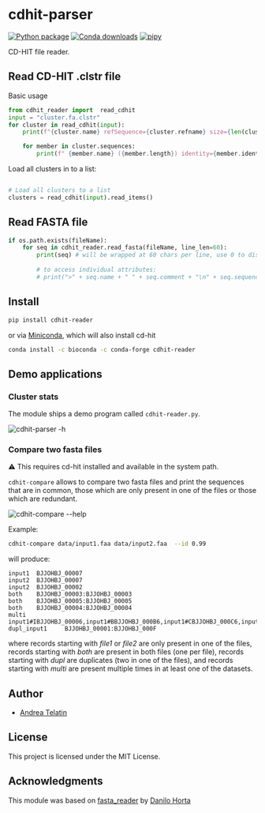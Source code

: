 # cdhit-parser

[![Python package](https://github.com/telatin/cdhit-parser/actions/workflows/python-package.yml/badge.svg)](https://github.com/telatin/cdhit-parser/actions/workflows/python-package.yml)
[![Conda downloads](https://img.shields.io/conda/dn/bioconda/cdhit-reader)](https://anaconda.org/bioconda/cdhit-reader)
[![pipy](https://img.shields.io/pypi/dm/cdhit-reader?color=blue&label=pipy%20downloads)](https://pypi.org/project/cdhit-reader/)

CD-HIT file reader.

## Read CD-HIT .clstr file

Basic usage

```python
from cdhit_reader import  read_cdhit
input = "cluster.fa.clstr"
for cluster in read_cdhit(input):
    print(f"{cluster.name} refSequence={cluster.refname} size={len(cluster)}")

    for member in cluster.sequences:
        print(f" {member.name} ({member.length}) identity={member.identity}% {'(Reference sequence)' if member.is_ref else ''}")
```

Load all clusters in to a list:

```python

# Load all clusters to a list
clusters = read_cdhit(input).read_items()
```

## Read FASTA file

```python
if os.path.exists(fileName):
    for seq in cdhit_reader.read_fasta(fileName, line_len=60):
        print(seq) # will be wrapped at 60 chars per line, use 0 to disable wrapping
        
        # to access individual attributes:
        # print(">" + seq.name + " " + seq.comment + "\n" + seq.sequence)
```

## Install

```bash
pip install cdhit-reader
```

or via [Miniconda](https://telatin.github.io/microbiome-bioinformatics/Install-Miniconda/), which will also install cd-hit

```bash
conda install -c bioconda -c conda-forge cdhit-reader
```

## Demo applications

### Cluster stats

The module ships a demo program called `cdhit-reader.py`.

![`cdhit-parser -h`](docs/chdit.svg)

### Compare two fasta files

:warning: This requires cd-hit installed and available in the system path.

`cdhit-compare` allows to compare two fasta files and print the sequences that are in common, those which are only
present in one of the files or those which are redundant.

![`cdhit-compare --help`](docs/compare.svg)

Example:

```bash
cdhit-compare data/input1.faa data/input2.faa  --id 0.99
```

will produce:

```text
input1  BJJOHBJ_00007
input2  BJJOHBJ_00007
input2  BJJOHBJ_00002
both    BJJOHBJ_00003:BJJOHBJ_00003
both    BJJOHBJ_00005:BJJOHBJ_00005
both    BJJOHBJ_00004:BJJOHBJ_00004
multi   input1#IBJJOHBJ_00006,input1#BBJJOHBJ_000B6,input1#CBJJOHBJ_000C6,input2#IBJJOHBJ_00006,input2#BBJJOHBJ_000B6,input2#CBJJOHBJ_000C6
dupl_input1     BJJOHBJ_00001:BJJOHBJ_000F
```

where records starting with _file1_ or _file2_ are only present in one of the files,
records starting with _both_ are present in both files (one per file),
records starting with _dupl_ are duplicates (two in one of the files),
and records starting with _multi_ are present multiple times in at least one of the datasets. 

## Author

* [Andrea Telatin](https://github.com/telatin)

## License

This project is licensed under the MIT License.

## Acknowledgments

This module was based on [fasta_reader](https://github.com/EBI-Metagenomics/fasta-reader-py)
by [Danilo Horta](https://github.com/horta)

